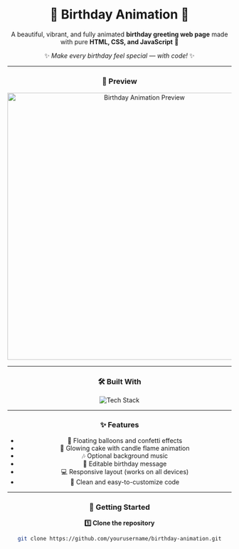 <div align="center">

# 🎉 **Birthday Animation** 🎂  
A beautiful, vibrant, and fully animated **birthday greeting web page** made with pure **HTML, CSS, and JavaScript** 💖  

✨ *Make every birthday feel special — with code!* ✨  

---

### 🌈 Preview

<img src="assets/preview.gif" alt="Birthday Animation Preview" width="600"/>

---

### 🛠️ Built With

<p align="center">
  <img src="https://skillicons.dev/icons?i=html,css,js" alt="Tech Stack" />
</p>

---

### ✨ Features

- 🎈 Floating balloons and confetti effects  
- 🎂 Glowing cake with candle flame animation  
- 🎶 Optional background music  
- 💌 Editable birthday message  
- 💻 Responsive layout (works on all devices)  
- 🌟 Clean and easy-to-customize code  

---

### 🚀 Getting Started

**1️⃣ Clone the repository**
```bash
git clone https://github.com/yourusername/birthday-animation.git
